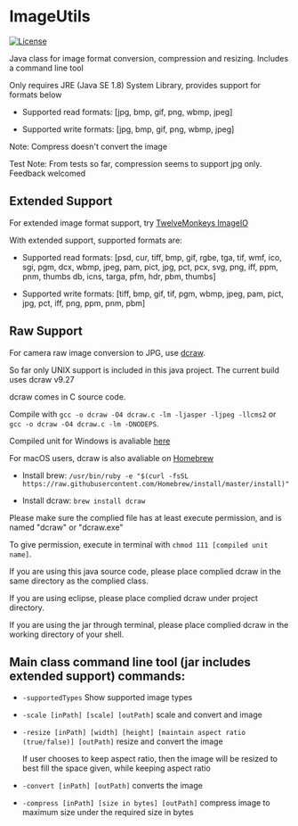 # ImageUtils

[![License](https://img.shields.io/badge/license-MIT%20License-blue.svg)](LICENSE)

Java class for image format conversion, compression and resizing. Includes a command line tool

Only requires JRE (Java SE 1.8) System Library, provides support for formats below

- Supported read formats: [jpg, bmp, gif, png, wbmp, jpeg]

- Supported write formats: [jpg, bmp, gif, png, wbmp, jpeg]

Note: Compress doesn't convert the image

Test Note: From tests so far, compression seems to support jpg only. Feedback welcomed

## Extended Support

For extended image format support, try [TwelveMonkeys ImageIO](https://github.com/haraldk/TwelveMonkeys)

With extended support, supported formats are:

- Supported read formats: [psd, cur, tiff, bmp, gif, rgbe, tga, tif, wmf, ico, sgi, pgm, dcx, wbmp, jpeg, pam, pict, jpg, pct, pcx, svg, png, iff, ppm, pnm, thumbs db, icns, targa, pfm, hdr, pbm, thumbs]

- Supported write formats: [tiff, bmp, gif, tif, pgm, wbmp, jpeg, pam, pict, jpg, pct, iff, png, ppm, pnm, pbm]

## Raw Support

For camera raw image conversion to JPG, use [dcraw](https://www.cybercom.net/~dcoffin/dcraw/). 

So far only UNIX support is included in this java project. The current build uses dcraw v9.27

dcraw comes in C source code. 

Compile with `gcc -o dcraw -O4 dcraw.c -lm -ljasper -ljpeg -llcms2` or `gcc -o dcraw -O4 dcraw.c -lm -DNODEPS`. 

Compiled unit for Windows is avaliable [here](http://www.centrostudiprogressofotografico.it/en/dcraw/)

For macOS users, dcraw is also avaliable on [Homebrew](https://brew.sh)

- Install brew: `/usr/bin/ruby -e "$(curl -fsSL https://raw.githubusercontent.com/Homebrew/install/master/install)"`

- Install dcraw: `brew install dcraw`

Please make sure the complied file has at least execute permission, and is named "dcraw" or "dcraw.exe"

To give permission, execute in terminal with `chmod 111 [compiled unit name]`. 

If you are using this java source code, please place complied dcraw in the same directory as the complied class. 

If you are using eclipse, please place complied dcraw under project directory. 

If you are using the jar through terminal, please place complied dcraw in the working directory of your shell.

## Main class command line tool (jar includes extended support) commands:

* `-supportedTypes` Show supported image types

* `-scale [inPath] [scale] [outPath]` scale and convert and image

* `-resize [inPath] [width] [height] [maintain aspect ratio (true/false)] [outPath]` resize and convert the image

  If user chooses to keep aspect ratio, then the image will be resized to best fill the space given, while keeping aspect ratio

* `-convert [inPath] [outPath]` converts the image

* `-compress [inPath] [size in bytes] [outPath]` compress image to maximum size under the required size in bytes

